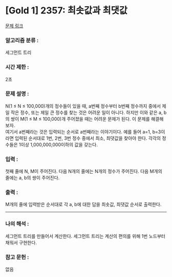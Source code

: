 [Gold 1] 2357: 최솟값과 최댓값
====================================  
[문제 링크](https://www.acmicpc.net/problem/2357)  

### 알고리즘 분류 :  
세그먼트 트리  

### 시간 제한 :  
2초  

### 문제 설명 :  
N(1 ≤ N ≤ 100,000)개의 정수들이 있을 때, a번째 정수부터 b번째 정수까지 중에서 제일 작은 정수, 또는 제일 큰 정수를 찾는 것은 어려운 일이 아니다. 
하지만 이와 같은 a, b의 쌍이 M(1 ≤ M ≤ 100,000)개 주어졌을 때는 어려운 문제가 된다. 이 문제를 해결해 보자.  
여기서 a번째라는 것은 입력되는 순서로 a번째라는 이야기이다. 예를 들어 a=1, b=3이라면 입력된 순서대로 1번, 2번, 3번 정수 중에서 최소, 최댓값을 찾아야 한다. 
각각의 정수들은 1이상 1,000,000,000이하의 값을 갖는다.  

### 입력 :   
첫째 줄에 N, M이 주어진다. 다음 N개의 줄에는 N개의 정수가 주어진다. 다음 M개의 줄에는 a, b의 쌍이 주어진다.  

### 출력 :   
M개의 줄에 입력받은 순서대로 각 a, b에 대한 답을 최솟값, 최댓값 순서로 출력한다.  

-----------------------------------------------------------  
### 나의 해석 :  
세그먼트 트리를 만들어서 계산한다. 세그먼트 트리는 계산의 편의를 위해 1번 노드부터 채워서 구현한다. 

### 참고 문헌 :  
없음  
